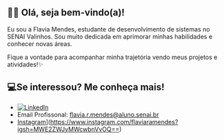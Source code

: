 ## 👋🏻 Olá, seja bem-vindo(a)!

Eu sou a Flavia Mendes, estudante de desenvolvimento de sistemas no SENAI Valinhos. 
Sou muito dedicada em aprimorar minhas habilidades e conhecer novas áreas. 

Fique a vontade para acompanhar minha trajetória vendo meus projetos e atividades!✨

## 💻Se interessou? Me conheça mais!

- [![LinkedIn](https://img.shields.io/badge/LinkedIn-0077B5?style=for-the-badge&logo=linkedin&logoColor=white)](https://www.linkedin.com/in/flaviamendes17/)
- Email Profissonal: flavia.r.mendes@aluno.senai.br
- [Instagram](https://img.shields.io/badge/instagram-0077B5?style=for-the-badge&logo=instagram&logoColor=white)](https://www.instagram.com/flaviaramendes?igsh=MWE2ZWJyMWcwbnVvOQ==)
